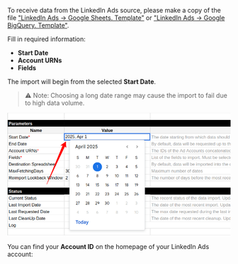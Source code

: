 To receive data from the LinkedIn Ads source, please make a copy of the file
["LinkedIn Ads → Google Sheets. Template"](https://docs.google.com/spreadsheets/d/1-eo1z9h5qKGfNDVmSoVYgyEkWfRWRy07NaU5hZnM4Vk/copy) or
["LinkedIn Ads → Google BigQuery. Template"](https://docs.google.com/spreadsheets/d/1hHrS8FejfACt1lbOQCfY72YldjjMRP8Ft1aOxqqXYsA/copy).

Fill in required information:
- **Start Date**
- **Account URNs**
- **Fields**

The import will begin from the selected **Start Date**.  
> ⚠️ Note: Choosing a long date range may cause the import to fail due to high data volume.

![LinkedIn Start Date](/src/Integrations/LinkedIn/res/linkedin_date.png)

You can find your **Account ID** on the homepage of your LinkedIn Ads account:


